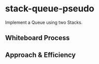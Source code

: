 # stack-queue-pseudo

Implement a Queue using two Stacks.

## Whiteboard Process
<!-- Embedded whiteboard image -->

## Approach & Efficiency
<!-- What approach did you take? Discuss Why. What is the Big O space/time for this approach? -->
